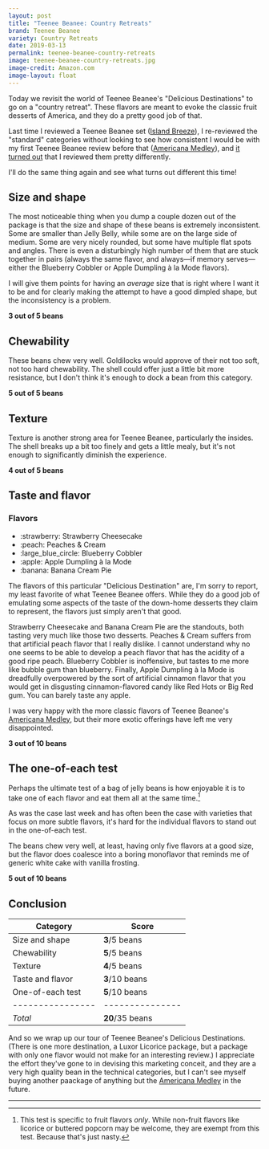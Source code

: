 ```yaml
---
layout: post
title: "Teenee Beanee: Country Retreats"
brand: Teenee Beanee
variety: Country Retreats
date: 2019-03-13
permalink: teenee-beanee-country-retreats
image: teenee-beanee-country-retreats.jpg
image-credit: Amazon.com
image-layout: float
---
```



Today we revisit the world of Teenee Beanee's "Delicious Destinations"
to go on a "country retreat".
These flavors are meant to evoke the classic fruit desserts of America,
and they do a pretty good job of that.

Last time I reviewed a Teenee Beanee set
([Island Breeze](/teenee-beanee-island-breeze)),
I re-reviewed the "standard" categories without looking to see
how consistent I would be with my first Teenee Beanee review before that
([Americana Medley](/teenee-beanee-americana-medley)),
and [it turned out](/teenee-beanee-island-breeze#conclusion)
that I reviewed them pretty differently.

I'll do the same thing again and see what turns out different this time!


## Size and shape

The most noticeable thing when you dump a couple dozen out of the package
is that the size and shape of these beans is extremely inconsistent.
Some are smaller than Jelly Belly, while some are on the large side of medium.
Some are very nicely rounded, but some have multiple flat spots and angles.
There is even a disturbingly high number of them
that are stuck together in pairs (always the same flavor,
and always—if memory serves—either the Blueberry Cobbler
or Apple Dumpling à la Mode flavors).

I will give them points for having an _average_ size that is
right where I want it to be and for clearly making the attempt
to have a good dimpled shape, but the inconsistency is a problem.

**3 out of 5 beans**


## Chewability

These beans chew very well.
Goldilocks would approve of their not too soft, not too hard chewability.
The shell could offer just a little bit more resistance,
but I don't think it's enough to dock a bean from this category.

**5 out of 5 beans**


## Texture

Texture is another strong area for Teenee Beanee, particularly the insides.
The shell breaks up a bit too finely and gets a little mealy,
but it's not enough to significantly diminish the experience.

**4 out of 5 beans**


## Taste and flavor

<div class="inset">
    <h3>Flavors</h3>
    <ul class="emoji-list">
        <li>:strawberry: Strawberry Cheesecake</li>
        <li>:peach: Peaches & Cream</li>
        <li>:large_blue_circle: Blueberry Cobbler</li>
        <li>:apple: Apple Dumpling à la Mode</li>
        <li>:banana: Banana Cream Pie</li>
    </ul>
</div>

The flavors of this particular "Delicious Destination" are, I'm sorry to report,
my least favorite of what Teenee Beanee offers.
While they do a good job of emulating some aspects of the taste of
the down-home desserts they claim to represent,
the flavors just simply aren't that good.

Strawberry Cheesecake and Banana Cream Pie are the standouts,
both tasting very much like those two desserts.
Peaches & Cream suffers from that artificial peach flavor that I really dislike.
I cannot understand why no one seems to be able to develop a peach flavor
that has the acidity of a good ripe peach.
Blueberry Cobbler is inoffensive, but tastes to me
more like bubble gum than blueberry.
Finally, Apple Dumpling à la Mode is dreadfully overpowered by the sort of
artificial cinnamon flavor that you would get in
disgusting cinnamon-flavored candy like Red Hots or Big Red gum.
You can barely taste any apple.

I was very happy with the more classic flavors of Teenee Beanee's
[Americana Medley](/teenee-beanee-americana-medley),
but their more exotic offerings have left me very disappointed.

**3 out of 10 beans**


## The one-of-each test

Perhaps the ultimate test of a bag of jelly beans is how enjoyable it is
to take one of each flavor and eat them all at the same time.[^1]

As was the case last week and has often been the case with
varieties that focus on more subtle flavors,
it's hard for the individual flavors to stand out in the one-of-each test.

The beans chew very well, at least, having only five flavors at a good size,
but the flavor does coalesce into a boring monoflavor that reminds me of
generic white cake with vanilla frosting.

**5 out of 10 beans**


## Conclusion

Category         | Score
---------------- | ---------------
Size and shape   | **3**/5 beans
Chewability      | **5**/5 beans
Texture          | **4**/5 beans
Taste and flavor | **3**/10 beans
One-of-each test | **5**/10 beans
---------------- | ---------------
_Total_          | **20**/35 beans

And so we wrap up our tour of Teenee Beanee's Delicious Destinations.
(There is one more destination, a Luxor Licorice package,
but a package with only one flavor would not make for an interesting review.)
I appreciate the effort they've gone to in devising this marketing conceit,
and they are a very high quality bean in the technical categories,
but I can't see myself buying another paackage of anything but the
[Americana Medley](/teenee-beanee-americana-medley) in the future.


---

[^1]: This test is specific to fruit flavors _only_. While non-fruit flavors like licorice or buttered popcorn may be welcome, they are exempt from this test. Because that's just nasty.
